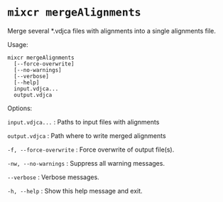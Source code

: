 # `mixcr mergeAlignments`

Merge several *.vdjca files with alignments into a single alignments file.

Usage:

```shell
mixcr mergeAlignments
  [--force-overwrite]
  [--no-warnings]
  [--verbose]
  [--help]
  input.vdjca...
  output.vdjca
```

Options:

`input.vdjca...`
: Paths to input files with alignments

`output.vdjca`
: Path where to write merged alignments

`-f, --force-overwrite`
: Force overwrite of output file(s).

`-nw, --no-warnings`
: Suppress all warning messages.

`--verbose`
: Verbose messages.

`-h, --help`
: Show this help message and exit.